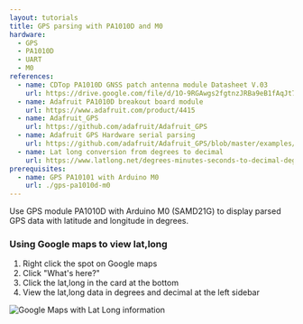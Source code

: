 ```yaml
---
layout: tutorials
title: GPS parsing with PA1010D and M0
hardware:
  - GPS
  - PA1010D
  - UART
  - M0
references:
  - name: CDTop PA1010D GNSS patch antenna module Datasheet V.03
    url: https://drive.google.com/file/d/1O-9RGAwgs2fgtnzJRBa9eB1fAqJt7n_k/view
  - name: Adafruit PA1010D breakout board module
    url: https://www.adafruit.com/product/4415
  - name: Adafruit_GPS
    url: https://github.com/adafruit/Adafruit_GPS
  - name: Adafruit GPS Hardware serial parsing
    url: https://github.com/adafruit/Adafruit_GPS/blob/master/examples/GPS_HardwareSerial_Parsing/GPS_HardwareSerial_Parsing.ino
  - name: Lat long conversion from degrees to decimal
    url: https://www.latlong.net/degrees-minutes-seconds-to-decimal-degrees
prerequisites:
  - name: GPS PA10101 with Arduino M0
    url: ./gps-pa1010d-m0
---
```


Use GPS module PA1010D with Arduino M0 (SAMD21G) to display parsed GPS data with latitude and longitude in degrees.

### Using Google maps to view lat,long

1. Right click the spot on Google maps
1. Click "What's here?"
1. Click the lat,long in the card at the bottom
1. View the lat,long data in degrees and decimal at the left sidebar

<img src="{{ site.url }}/assets/images/tutorials/gps-pa1010d-m0-parsing-gmaps.jpg" alt="Google Maps with Lat Long information">
